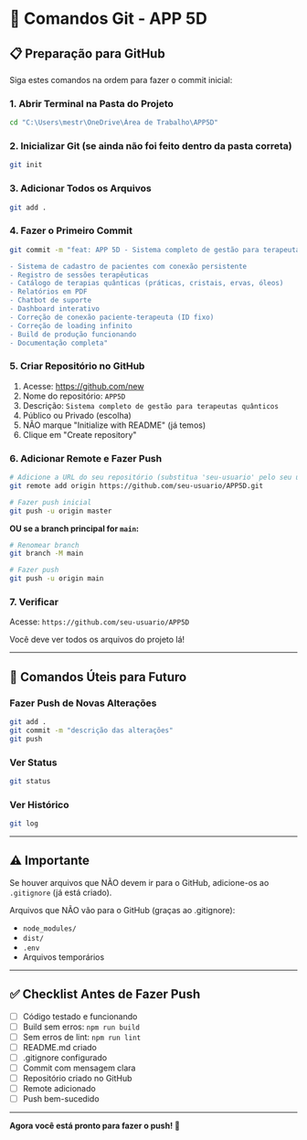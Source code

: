 # 🚀 Comandos Git - APP 5D

## 📋 Preparação para GitHub

Siga estes comandos na ordem para fazer o commit inicial:

### 1. Abrir Terminal na Pasta do Projeto

```bash
cd "C:\Users\mestr\OneDrive\Área de Trabalho\APP5D"
```

### 2. Inicializar Git (se ainda não foi feito dentro da pasta correta)

```bash
git init
```

### 3. Adicionar Todos os Arquivos

```bash
git add .
```

### 4. Fazer o Primeiro Commit

```bash
git commit -m "feat: APP 5D - Sistema completo de gestão para terapeutas quânticos

- Sistema de cadastro de pacientes com conexão persistente
- Registro de sessões terapêuticas
- Catálogo de terapias quânticas (práticas, cristais, ervas, óleos)
- Relatórios em PDF
- Chatbot de suporte
- Dashboard interativo
- Correção de conexão paciente-terapeuta (ID fixo)
- Correção de loading infinito
- Build de produção funcionando
- Documentação completa"
```

### 5. Criar Repositório no GitHub

1. Acesse: https://github.com/new
2. Nome do repositório: `APP5D`
3. Descrição: `Sistema completo de gestão para terapeutas quânticos`
4. Público ou Privado (escolha)
5. NÃO marque "Initialize with README" (já temos)
6. Clique em "Create repository"

### 6. Adicionar Remote e Fazer Push

```bash
# Adicione a URL do seu repositório (substitua 'seu-usuario' pelo seu username)
git remote add origin https://github.com/seu-usuario/APP5D.git

# Fazer push inicial
git push -u origin master
```

**OU se a branch principal for `main`:**

```bash
# Renomear branch
git branch -M main

# Fazer push
git push -u origin main
```

### 7. Verificar

Acesse: `https://github.com/seu-usuario/APP5D`

Você deve ver todos os arquivos do projeto lá!

---

## 🔄 Comandos Úteis para Futuro

### Fazer Push de Novas Alterações

```bash
git add .
git commit -m "descrição das alterações"
git push
```

### Ver Status

```bash
git status
```

### Ver Histórico

```bash
git log
```

---

## ⚠️ Importante

Se houver arquivos que NÃO devem ir para o GitHub, adicione-os ao `.gitignore` (já está criado).

Arquivos que NÃO vão para o GitHub (graças ao .gitignore):
- `node_modules/`
- `dist/`
- `.env`
- Arquivos temporários

---

## ✅ Checklist Antes de Fazer Push

- [ ] Código testado e funcionando
- [ ] Build sem erros: `npm run build`
- [ ] Sem erros de lint: `npm run lint`
- [ ] README.md criado
- [ ] .gitignore configurado
- [ ] Commit com mensagem clara
- [ ] Repositório criado no GitHub
- [ ] Remote adicionado
- [ ] Push bem-sucedido

---

**Agora você está pronto para fazer o push! 🚀**

